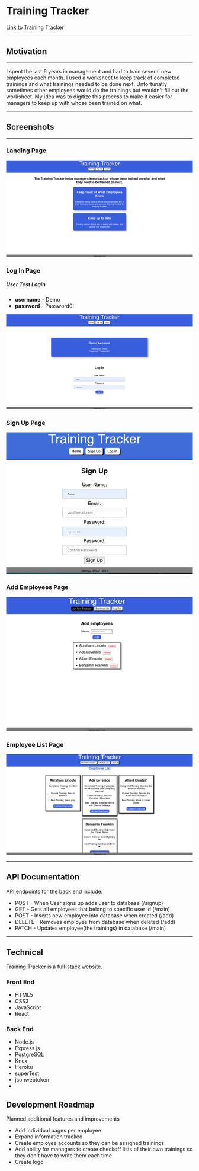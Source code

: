 # Training Tracker
[Link to Training Tracker](https://trainingtracker.mwillard.now.sh/) 

---

## Motivation
---
I spent the last 6 years in management and had to train several new employees each month.  I used a worksheet to keep track of completed trainings and what trainings needed to be done next.  Unfortunatly sometimes other employees would do the trainings but wouldn't fill out the worksheet.  My idea was to digitize this process to make it easier for managers to keep up with whose been trained on what.  

---

## Screenshots
---
### Landing Page

![Landing Page screenshot](https://github.com/MatthewWillard/training-tracker/blob/master/ScreenShots/LandingPage.png)

### Log In Page

##### User Test Login
+ <b>username</b> - Demo
+ <b>password</b> - Password0!

![Log In Page Screenshot](https://github.com/MatthewWillard/training-tracker/blob/master/ScreenShots/LogIn.png)

### Sign Up Page

![Sign up Page Screenshot](https://github.com/MatthewWillard/training-tracker/blob/master/ScreenShots/SignUp.png)

### Add Employees Page

![Add employees screenshot](https://github.com/MatthewWillard/training-tracker/blob/master/ScreenShots/Add.png)

### Employee List Page

![Employee list screenshot](https://github.com/MatthewWillard/training-tracker/blob/master/ScreenShots/List.png)

---

## API Documentation
API endpoints for the back end include:
* POST - When User signs up adds user to database (/signup)
* GET - Gets all employees that belong to specific user id (/main)
* POST - Inserts new employee into database when created (/add)
* DELETE - Removes employee from database when deleted (/add)
* PATCH - Updates employee(the trainings) in database (/main)

---

## Technical
Training Tracker is a full-stack website.

<h3>Front End</h3>
<ul>
  <li>HTML5</li>
  <li>CSS3</li>
  <li>JavaScript</li>
  <li>React</li>
</ul>
<h3>Back End</h3>
<ul>
  <li>Node.js</li>
  <li>Express.js</li>
  <li>PostgreSQL</li>
  <li>Knex</li>
  <li>Heroku</li>
  <li>superTest</li>
  <li>jsonwebtoken<li>
</ul>

## Development Roadmap
Planned additional features and improvements
* Add individual pages per employee
* Expand information tracked
* Create employee accounts so they can be assigned trainings
* Add ability for managers to create checkoff lists of their own trainings so they don't have to write them each time
* Create logo